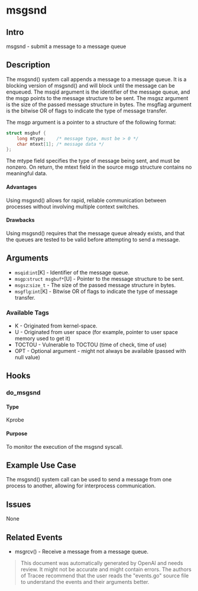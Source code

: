 
# msgsnd

## Intro
msgsnd - submit a message to a message queue

## Description
The msgsnd() system call appends a message to a message queue. It is a blocking version of msgsnd() and will block until the message can be enqueued. The msqid argument is the identifier of the message queue, and the msgp points to the message structure to be sent. The msgsz argument is the size of the passed message structure in bytes. The msgflag argument is the bitwise OR of flags to indicate the type of message transfer.

The msgp argument is a pointer to a structure of the following format:

```c
struct msgbuf {
    long mtype;    /* message type, must be > 0 */
    char mtext[1]; /* message data */
};
```

The mtype field specifies the type of message being sent, and must be nonzero. On return, the mtext field in the source msgp structure contains no meaningful data.

#### Advantages
Using msgsnd() allows for rapid, reliable communication between processes without involving multiple context switches.

#### Drawbacks
Using msgsnd() requires that the message queue already exists, and that the queues are tested to be valid before attempting to send a message.

## Arguments
* `msqid`:`int`[K] - Identifier of the message queue.
* `msgp`:`struct msgbuf*`[U] - Pointer to the message structure to be sent.
* `msgsz`:`size_t` - The size of the passed message structure in bytes.
* `msgflg`:`int`[K] - Bitwise OR of flags to indicate the type of message transfer.

### Available Tags
* K - Originated from kernel-space.
* U - Originated from user space (for example, pointer to user space memory used to get it)
* TOCTOU - Vulnerable to TOCTOU (time of check, time of use)
* OPT - Optional argument - might not always be available (passed with null value)

## Hooks
### do_msgsnd
#### Type
Kprobe
#### Purpose
To monitor the execution of the msgsnd syscall.

## Example Use Case
The msgsnd() system call can be used to send a message from one process to another, allowing for interprocess communication.

## Issues
None

## Related Events
- msgrcv() - Receive a message from a message queue.

> This document was automatically generated by OpenAI and needs review. It might
> not be accurate and might contain errors. The authors of Tracee recommend that
> the user reads the "events.go" source file to understand the events and their
> arguments better.
